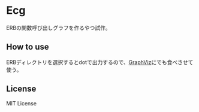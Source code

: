# Ecg

ERBの関数呼び出しグラフを作るやつ試作。

## How to use

ERBディレクトリを選択するとdotで出力するので、[GraphViz](https://graphviz.org/)にでも食べさせて使う。

## License

MIT License
